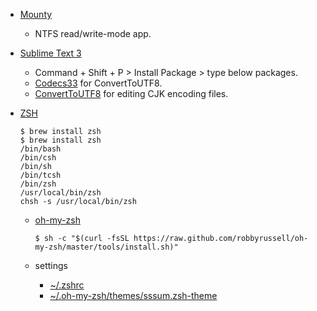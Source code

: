 
- [Mounty](http://www.enjoygineering.com/mounty/)
  - NTFS read/write-mode app.

- [Sublime Text 3](http://www.sublimetext.com/3)
  - Command + Shift + P > Install Package > type below packages.
  - [Codecs33](https://github.com/seanliang/Codecs33/tree/osx) for ConvertToUTF8.
  - [ConvertToUTF8](https://github.com/seanliang/ConvertToUTF8) for editing CJK encoding files.

- [ZSH](https://en.wikipedia.org/wiki/Z_shell)
  
    ```
    $ brew install zsh
    $ brew install zsh
    /bin/bash
    /bin/csh
    /bin/sh
    /bin/tcsh
    /bin/zsh
    /usr/local/bin/zsh
    chsh -s /usr/local/bin/zsh
    ```
    
    - [oh-my-zsh](https://github.com/robbyrussell/oh-my-zsh)
    
        ```
        $ sh -c "$(curl -fsSL https://raw.github.com/robbyrussell/oh-my-zsh/master/tools/install.sh)"
        ```
    
    - settings
        - [~/.zshrc](https://github.com/iandmyhand/settings/blob/master/MacOSX/.zshrc)
        - [~/.oh-my-zsh/themes/sssum.zsh-theme](https://github.com/iandmyhand/settings/blob/master/MacOSX/sssum.zsh-theme)
